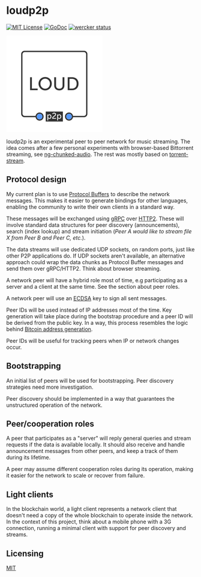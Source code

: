
# loudp2p

[![MIT License][license-image]][license-url]
[![GoDoc](https://godoc.org/github.com/matiasinsaurralde/loudp2p?status.svg)](https://godoc.org/github.com/matiasinsaurralde/loudp2p)
[![wercker status](https://app.wercker.com/status/03d6050e5c3d48f8139ae9493f172b30/s/master "wercker status")](https://app.wercker.com/project/byKey/03d6050e5c3d48f8139ae9493f172b30)

![loudp2p](assets/logo.png)

loudp2p is an experimental peer to peer network for music streaming. The idea comes after a few personal experiments with browser-based Bittorrent streaming, see [ng-chunked-audio](https://github.com/matiasinsaurralde/ng-chunked-audio). The rest was mostly based on [torrent-stream](https://github.com/mafintosh/torrent-stream).

## Protocol design

My current plan is to use [Protocol Buffers](https://developers.google.com/protocol-buffers/) to describe the network messages. This makes it easier to generate bindings for other languages, enabling the community to write their own clients in a standard way.

These messages will be exchanged using [gRPC](http://www.grpc.io/) over [HTTP2](https://en.wikipedia.org/wiki/HTTP/2). These will involve standard data structures for peer discovery (announcements), search (index lookup) and stream initiation (*Peer A would like to stream file X from Peer B and Peer C, etc.*).

The data streams will use dedicated UDP sockets, on random ports, just like other P2P applications do. If UDP sockets aren't available, an alternative approach could wrap the data chunks as Protocol Buffer messages and send them over gRPC/HTTP2. Think about browser streaming.

A network peer will have a hybrid role most of time, e.g participating as a server and a client at the same time. See the section about peer roles.

A network peer will use an [ECDSA](https://en.wikipedia.org/wiki/Elliptic_Curve_Digital_Signature_Algorithm) key to sign all sent messages.

Peer IDs will be used instead of IP addresses most of the time. Key generation will take place during the bootstrap procedure and a peer ID will be derived from the public key. In a way, this process resembles the logic behind [Bitcoin address generation](https://en.bitcoin.it/wiki/Technical_background_of_version_1_Bitcoin_addresses). 

Peer IDs will be useful for tracking peers when IP or network changes occur. 

## Bootstrapping

An initial list of peers will be used for bootstrapping. Peer discovery strategies need more investigation.

Peer discovery should be implemented in a way that guarantees the unstructured operation of the network.

## Peer/cooperation roles

A peer that participates as a "server" will reply general queries and stream requests if the data is available locally. It should also receive and handle announcement messages from other peers, and keep a track of them during its lifetime.

A peer may assume different cooperation roles during its operation, making it easier for the network to scale or recover from failure.

## Light clients

In the blockchain world, a light client represents a network client that doesn't need a copy of the whole blockchain to operate inside the network. In the context of this project, think about a mobile phone with a 3G connection, running a minimal client with support for peer discovery and streams.

## Licensing

[MIT](LICENSE.md)

[license-url]: LICENSE

[license-image]: http://img.shields.io/badge/license-MIT-blue.svg?style=flat
